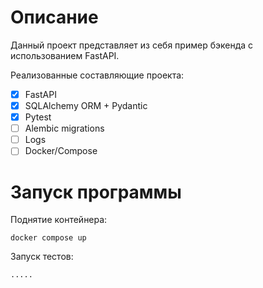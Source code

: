 # Описание

Данный проект представляет из себя пример бэкенда с использованием FastAPI.

Реализованные составляющие проекта:
- [x] FastAPI
- [x] SQLAlchemy ORM + Pydantic
- [x] Pytest
- [ ] Alembic migrations
- [ ] Logs
- [ ] Docker/Compose

# Запуск программы

Поднятие контейнера:
```
docker compose up
```

Запуск тестов:
```
.....
```

